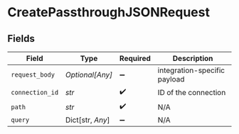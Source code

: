 # CreatePassthroughJSONRequest


## Fields

| Field                        | Type                         | Required                     | Description                  |
| ---------------------------- | ---------------------------- | ---------------------------- | ---------------------------- |
| `request_body`               | *Optional[Any]*              | :heavy_minus_sign:           | integration-specific payload |
| `connection_id`              | *str*                        | :heavy_check_mark:           | ID of the connection         |
| `path`                       | *str*                        | :heavy_check_mark:           | N/A                          |
| `query`                      | Dict[str, *Any*]             | :heavy_minus_sign:           | N/A                          |